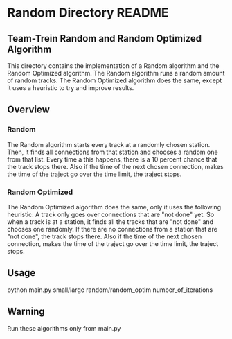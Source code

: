 # Random Directory README

## Team-Trein Random and Random Optimized Algorithm

This directory contains the implementation of a Random algorithm and the Random Optimized algorithm. The Random algorithm runs a random amount of random tracks. The Random Optimized algorithm does the same, except it uses a heuristic to try and improve results.

## Overview

### Random
The Random algorithm starts every track at a randomly chosen station. Then, it finds all connections from that station and chooses a random one from that list. Every time a this happens, there is a 10 percent chance that the track stops there. Also if the time of the next chosen connection, makes the time of the traject go over the time limit, the traject stops.

### Random Optimized
The Random Optimized algorithm does the same, only it uses the following heuristic: A track only goes over connections that are "not done" yet. So when a track is at a station, it finds all the tracks that are "not done" and chooses one randomly. If there are no connections from a station that are "not done", the track stops there. Also if the time of the next chosen connection, makes the time of the traject go over the time limit, the traject stops.

## Usage

python main.py small/large random/random_optim number_of_iterations 

## Warning

Run these algorithms only from main.py
